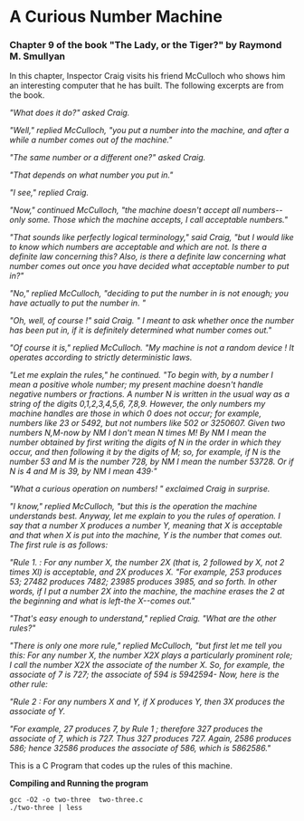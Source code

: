 # A Curious Number Machine
### Chapter 9 of the book "The Lady, or the Tiger?" by Raymond M. Smullyan

In this chapter, Inspector Craig visits his friend McCulloch who shows
him an interesting computer that he has built.  The following excerpts
are from the book.

*"What does it do?" asked Craig.*

*"Well," replied McCulloch, "you put a number into the machine, and
after a while a number comes out of the machine."*

*"The same number or a different one?" asked Craig.*

*"That depends on what number you put in."*

*"I see," replied Craig.*

*"Now," continued McCulloch, "the machine doesn't accept all
numbers--only some. Those which the machine accepts, I call acceptable
numbers."*

*"That sounds like perfectly logical terminology," said Craig, "but I
would like to know which numbers are acceptable and which are not. Is
there a definite law concerning this? Also, is there a definite law
concerning what number comes out once you have decided what acceptable
number to put in?"*

*"No," replied McCulloch, "deciding to put the number in is not enough;
you have actually to put the number in. "*

*"Oh, well, of course !" said Craig. " I meant to ask whether once the
number has been put in, if it is definitely determined what number
comes out."*

*"Of course it is," replied McCulloch. "My machine is not a random
device ! It operates according to strictly deterministic laws.*

*"Let me explain the rules," he continued. "To begin with, by a number
I mean a positive whole number; my present machine doesn't handle
negative numbers or fractions. A number N is written in the usual way
as a string of the digits 0,1,2,3,4,5,6, 7,8,9. However, the only
numbers my machine handles are those in which 0 does not occur; for
example, numbers like 23 or 5492, but not numbers like 502 
or 3250607. Given two numbers N,M-now by NM I don't mean N times M! By
NM I mean the number obtained by first writing the digits of N in the
order in which they occur, and then following it by the digits of M;
so, for example, if N is the number 53 and M is the number 728, by NM
I mean the number 53728. Or if N is 4 and M is 39, by NM I mean 439·"*

*"What a curious operation on numbers! " exclaimed Craig in surprise.*

*"I know," replied McCulloch, "but this is the operation the machine
understands best. Anyway, let me explain to you the rules of
operation. I say that a number X produces a number Y, meaning that X
is acceptable and that when X is put into the machine, Y is the number
that comes out. The first rule is as follows:*

*"Rule 1. : For any number X, the number 2X (that is, 2 followed by X,
not 2 times Xl) is acceptable, and 2X produces X.
"For example, 253 produces 53; 27482 produces 7482; 23985 produces
3985, and so forth. In other words, if I put a number 2X into the
machine, the machine erases the 2 at the beginning and what is
left-the X--comes out."*

*"That's easy enough to understand," replied Craig. "What are the other
rules?"*

*"There is only one more rule," replied McCulloch, "but first let me
tell you this: For any number X, the number X2X plays a particularly
prominent role; I call the number X2X the associate of the number
X. So, for example, the associate of 7 is 727; the associate of 594 is
5942594- Now, here is the other rule:*

*"Rule 2 : For any numbers X and Y, if X produces Y, then 3X produces
the associate of Y.*

*"For example, 27 produces 7, by Rule 1 ; therefore 327 produces the
associate of 7, which is 727. Thus 327 produces 727. Again, 2586
produces 586; hence 32586 produces the associate of 586, which is
5862586."*

This is a C Program that codes up the rules of this machine.

**Compiling and Running the program**
```
gcc -O2 -o two-three  two-three.c
./two-three | less
```
